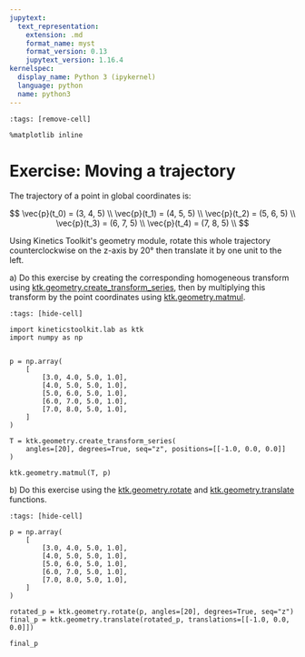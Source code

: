 ```yaml
---
jupytext:
  text_representation:
    extension: .md
    format_name: myst
    format_version: 0.13
    jupytext_version: 1.16.4
kernelspec:
  display_name: Python 3 (ipykernel)
  language: python
  name: python3
---
```


```{code-cell} ipython3
:tags: [remove-cell]

%matplotlib inline
```

# Exercise: Moving a trajectory

The trajectory of a point in global coordinates is:

$$
\vec{p}(t_0) = (3, 4, 5) \\
\vec{p}(t_1) = (4, 5, 5) \\
\vec{p}(t_2) = (5, 6, 5) \\
\vec{p}(t_3) = (6, 7, 5) \\
\vec{p}(t_4) = (7, 8, 5) \\
$$

Using Kinetics Toolkit's geometry module, rotate this whole trajectory counterclockwise on the z-axis by 20° then translate it by one unit to the left.

a) Do this exercise by creating the corresponding homogeneous transform using [ktk.geometry.create_transform_series](api/ktk.geometry.create_transform_series.rst), then by multiplying this transform by the point coordinates using [ktk.geometry.matmul](api/ktk.geometry.matmul.rst).

```{code-cell} ipython3
:tags: [hide-cell]

import kineticstoolkit.lab as ktk
import numpy as np


p = np.array(
    [
        [3.0, 4.0, 5.0, 1.0],
        [4.0, 5.0, 5.0, 1.0],
        [5.0, 6.0, 5.0, 1.0],
        [6.0, 7.0, 5.0, 1.0],
        [7.0, 8.0, 5.0, 1.0],
    ]
)

T = ktk.geometry.create_transform_series(
    angles=[20], degrees=True, seq="z", positions=[[-1.0, 0.0, 0.0]]
)

ktk.geometry.matmul(T, p)
```

b) Do this exercise using the [ktk.geometry.rotate](api/ktk.geometry.rotate.rst) and [ktk.geometry.translate](api/ktk.geometry.translate.rst) functions.

```{code-cell} ipython3
:tags: [hide-cell]

p = np.array(
    [
        [3.0, 4.0, 5.0, 1.0],
        [4.0, 5.0, 5.0, 1.0],
        [5.0, 6.0, 5.0, 1.0],
        [6.0, 7.0, 5.0, 1.0],
        [7.0, 8.0, 5.0, 1.0],
    ]
)

rotated_p = ktk.geometry.rotate(p, angles=[20], degrees=True, seq="z")
final_p = ktk.geometry.translate(rotated_p, translations=[[-1.0, 0.0, 0.0]])

final_p
```
